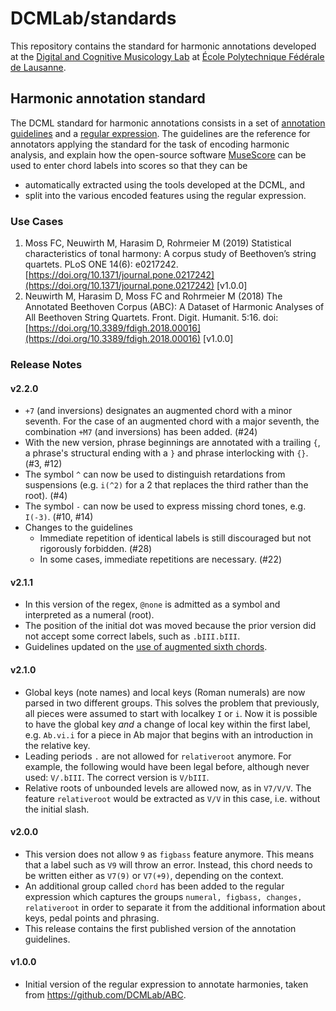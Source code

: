 # DCMLab/standards

This repository contains the standard for harmonic annotations developed at the [Digital and Cognitive Musicology Lab](https://dcml.epfl.ch/) at [École Polytechnique Fédérale de Lausanne](https://www.epfl.ch/).

## Harmonic annotation standard

The DCML standard for harmonic annotations consists in a set of [annotation guidelines](https://github.com/DCMLab/standards/blob/master/guidelines/english.md) and a [regular expression](https://github.com/DCMLab/standards/blob/master/harmony.py). The guidelines are the reference for annotators applying the standard for the task of encoding harmonic analysis, and explain how the open-source software [MuseScore](https://musescore.org/) can be used to enter chord labels into scores so that they can be
* automatically extracted using the tools developed at the DCML, and
* split into the various encoded features using the regular expression.

### Use Cases

1. Moss FC, Neuwirth M, Harasim D, Rohrmeier M (2019) Statistical characteristics of tonal harmony: A corpus study of Beethoven’s string quartets. PLoS ONE 14(6): e0217242. [https://doi.org/10.1371/journal.pone.0217242](https://doi.org/10.1371/journal.pone.0217242) [v1.0.0]
1. Neuwirth M, Harasim D, Moss FC and Rohrmeier M (2018) The Annotated Beethoven Corpus (ABC): A Dataset of Harmonic Analyses of All Beethoven String Quartets. Front. Digit. Humanit. 5:16. doi: [https://doi.org/10.3389/fdigh.2018.00016](https://doi.org/10.3389/fdigh.2018.00016) [v1.0.0]


### Release Notes

#### v2.2.0

* `+7` (and inversions) designates an augmented chord with a minor seventh. For the case of an augmented chord with a major seventh, the combination `+M7` (and inversions) has been added. (#24)
* With the new version, phrase beginnings are annotated with a trailing `{`, a phrase's structural ending with a `}` and phrase interlocking with `{}`. (#3, #12)
* The symbol `^` can now be used to distinguish retardations from suspensions (e.g. `i(^2)` for a 2 that replaces the third rather than the root). (#4)
* The symbol `-` can now be used to express missing chord tones, e.g. `I(-3)`. (#10, #14)
* Changes to the guidelines
  - Immediate repetition of identical labels is still discouraged but not rigorously forbidden. (#28)
  - In some cases, immediate repetitions are necessary. (#22)

#### v2.1.1

* In this version of the regex, `@none` is admitted as a symbol and interpreted as a numeral (root).
* The position of the initial dot was moved because the prior version did not accept some correct labels, such as `.bIII.bIII`.
* Guidelines updated on the [use of augmented sixth chords](https://github.com/DCMLab/standards/blob/develop/guidelines/english.md#augmented-6th-chords-fr-ger-it6).

#### v2.1.0

* Global keys (note names) and local keys (Roman numerals) are now parsed in two different groups. This solves the problem that previously, all pieces were assumed to start with localkey `I` or `i`. Now it is possible to have the global key *and* a change of local key within the first label, e.g. `Ab.vi.i` for a piece in Ab major that begins with an introduction in the relative key.
* Leading periods `.` are not allowed for `relativeroot` anymore. For example, the following would have been legal before, although never used: `V/.bIII`. The correct version is `V/bIII`.
* Relative roots of unbounded levels are allowed now, as in `V7/V/V`. The feature `relativeroot` would be extracted as `V/V` in this case, i.e. without the initial slash.

#### v2.0.0

* This version does not allow `9` as `figbass` feature anymore. This means that a label such as `V9` will throw an error. Instead, this chord needs to be written either as `V7(9)` or `V7(+9)`, depending on the context.
* An additional group called `chord` has been added to the regular expression which captures the groups `numeral, figbass, changes, relativeroot` in order to separate it from the additional information about keys, pedal points and phrasing.
* This release contains the first published version of the annotation guidelines.

#### v1.0.0
* Initial version of the regular expression to annotate harmonies, taken from https://github.com/DCMLab/ABC.
